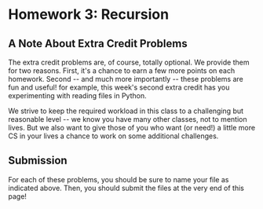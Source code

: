 # Homework 3: Recursion

## A Note About Extra Credit Problems

The extra credit problems are, of course, totally optional. We provide them for two reasons. First, it's a chance to earn a few more points on each homework. Second -- and much more importantly -- these problems are fun and useful! for example, this week's second extra credit has you experimenting with reading files in Python.

We strive to keep the required workload in this class to a challenging but reasonable level -- we know you have many other classes, not to mention lives. But we also want to give those of you who want (or need!) a little more CS in your lives a chance to work on some additional challenges.

## Submission

For each of these problems, you should be sure to name your file as indicated above. Then, you should submit the files at the very end of this page!
